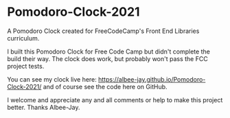 # Pomodoro-Clock-2021
A Pomodoro Clock created for FreeCodeCamp's Front End Libraries curriculum.

I built this Pomodoro Clock for Free Code Camp but didn't complete the build their way. The clock does work, but probably won't pass the FCC project tests.

You can see my clock live here: https://albee-jay.github.io/Pomodoro-Clock-2021/ and of course see the code here on GitHub.

I welcome and appreciate any and all comments or help to make this project better. Thanks Albee-Jay.
